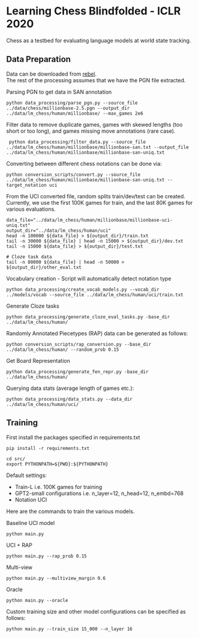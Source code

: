 # Learning Chess Blindfolded - ICLR 2020 
Chess as a testbed for evaluating language models at world state tracking. 


## Data Preparation
Data can be downloaded from [rebel](http://rebel13.nl/dl.html?file=dl/MillionBase%202.5%20(PGN).7z). <br/>
The rest of the processing assumes that we have the PGN file extracted. 


Parsing PGN to get data in SAN annotation
```
python data_processing/parse_pgn.py --source_file ../data/chess/millionbase-2.5.pgn --output_dir ../data/lm_chess/human/millionbase/ --max_games 2e6
```
Filter data to remove duplicate games, games with skewed lengths (too short or too long), and games missing move annotations (rare case).
```
 python data_processing/filter_data.py --source_file ../data/lm_chess/human/millionbase/millionbase-san.txt --output_file ../data/lm_chess/human/millionbase/millionbase-san-uniq.txt
```
Converting between different chess notations can be done via:
```
python conversion_scripts/convert.py --source_file ../data/lm_chess/human/millionbase/millionbase-san-uniq.txt --target_notation uci
```

From the UCI converted file, random splits train/dev/test can be created. Currently, we use the first 100K games for train, and the last 80K games for various evaluations.
```
data_file="../data/lm_chess/human/millionbase/millionbase-uci-uniq.txt"
output_dir="../data/lm_chess/human/uci"
head -n 100000 ${data_file} > ${output_dir}/train.txt
tail -n 30000 ${data_file} | head -n 15000 > ${output_dir}/dev.txt
tail -n 15000 ${data_file} > ${output_dir}/test.txt

# Cloze task data
tail -n 80000 ${data_file} | head -n 50000 > ${output_dir}/other_eval.txt
```


Vocabulary creation - Script will automatically detect notation type
```
python data_processing/create_vocab_models.py --vocab_dir ../models/vocab --source_file ../data/lm_chess/human/uci/train.txt
```
Generate Cloze tasks
```
python data_processing/generate_cloze_eval_tasks.py -base_dir ../data/lm_chess/human/
```
Randomly Annotated Piecetypes (RAP) data can be generated as follows:
```
python conversion_scripts/rap_conversion.py --base_dir ../data/lm_chess/human/ --random_prob 0.15
```
Get Board Representation
```
python data_processing/generate_fen_repr.py -base_dir ../data/lm_chess/human/
```
Querying data stats (average length of games etc.):
```
python data_processing/data_stats.py --data_dir ../data/lm_chess/human/uci/
```

## Training 
First install the packages specified in requirements.txt
```
pip install -r requirements.txt
```

```
cd src/
export PYTHONPATH=${PWD}:${PYTHONPATH}
```
Default settings:
- Train-L i.e. 100K games for training
- GPT2-small configurations i.e. n_layer=12, n_head=12, n_embd=768
- Notation UCI

Here are the commands to train the various models. <br/>

Baseline UCI model
```
python main.py
```
UCI + RAP
```
python main.py --rap_prob 0.15
```
Multi-view
```
python main.py --multiview_margin 0.6
```
Oracle
```
python main.py --oracle
```
Custom training size and other model configurations can be specified as follows:
```
python main.py --train_size 15_000 --n_layer 16
``` 



